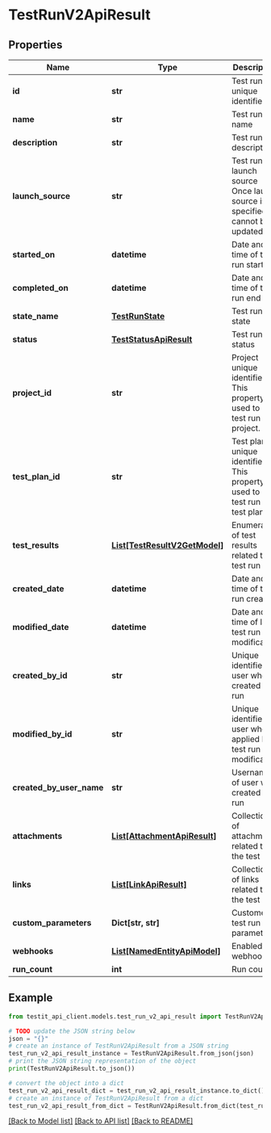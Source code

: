 # TestRunV2ApiResult


## Properties

Name | Type | Description | Notes
------------ | ------------- | ------------- | -------------
**id** | **str** | Test run unique identifier | 
**name** | **str** | Test run name | 
**description** | **str** | Test run description | [optional] 
**launch_source** | **str** | Test run launch source              Once launch source is specified it cannot be updated. | [optional] 
**started_on** | **datetime** | Date and time of test run start | [optional] 
**completed_on** | **datetime** | Date and time of test run end | [optional] 
**state_name** | [**TestRunState**](TestRunState.md) | Test run state | 
**status** | [**TestStatusApiResult**](TestStatusApiResult.md) | Test run status | 
**project_id** | **str** | Project unique identifier              This property is used to link test run with project. | 
**test_plan_id** | **str** | Test plan unique identifier              This property is used to link test run with test plan. | [optional] 
**test_results** | [**List[TestResultV2GetModel]**](TestResultV2GetModel.md) | Enumeration of test results related to test run | [optional] 
**created_date** | **datetime** | Date and time of test run creation | 
**modified_date** | **datetime** | Date and time of last test run  modification | [optional] 
**created_by_id** | **str** | Unique identifier of user who created test run | 
**modified_by_id** | **str** | Unique identifier of user who applied last test run  modification | [optional] 
**created_by_user_name** | **str** | Username of user who created test run | [optional] 
**attachments** | [**List[AttachmentApiResult]**](AttachmentApiResult.md) | Collection of attachments related to the test run | 
**links** | [**List[LinkApiResult]**](LinkApiResult.md) | Collection of links related to the test run | 
**custom_parameters** | **Dict[str, str]** | Customers test run parameters | [optional] 
**webhooks** | [**List[NamedEntityApiModel]**](NamedEntityApiModel.md) | Enabled webhooks | 
**run_count** | **int** | Run count | 

## Example

```python
from testit_api_client.models.test_run_v2_api_result import TestRunV2ApiResult

# TODO update the JSON string below
json = "{}"
# create an instance of TestRunV2ApiResult from a JSON string
test_run_v2_api_result_instance = TestRunV2ApiResult.from_json(json)
# print the JSON string representation of the object
print(TestRunV2ApiResult.to_json())

# convert the object into a dict
test_run_v2_api_result_dict = test_run_v2_api_result_instance.to_dict()
# create an instance of TestRunV2ApiResult from a dict
test_run_v2_api_result_from_dict = TestRunV2ApiResult.from_dict(test_run_v2_api_result_dict)
```
[[Back to Model list]](../README.md#documentation-for-models) [[Back to API list]](../README.md#documentation-for-api-endpoints) [[Back to README]](../README.md)


